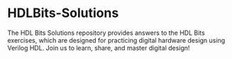 # HDLBits-Solutions
The HDL Bits Solutions repository provides answers to the HDL Bits exercises, which are designed for practicing digital hardware design using Verilog HDL.  Join us to learn, share, and master digital design!

